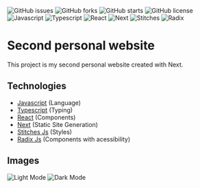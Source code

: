 ![GitHub issues](https://img.shields.io/github/issues/programador404/second_personal_website)
![GitHub forks](https://img.shields.io/github/forks/programador404/second_personal_website)
![GitHub starts](https://img.shields.io/github/stars/programador404/second_personal_website)
![GitHub license](https://img.shields.io/github/license/programador404/second_personal_website)
![Javascript](https://img.shields.io/badge/Javascript-Language-yellow)
![Typescript](https://img.shields.io/badge/Typescript-Language-blue)
![React](https://img.shields.io/badge/React-components-orange)
![Next](https://img.shields.io/badge/Next-StaticPages-pink)
![Stitches](https://img.shields.io/badge/Stitches-Styles-purple)
![Radix](https://img.shields.io/badge/Radix-Styles-red)

# Second personal website
This project is my second personal website created with Next.

## Technologies
- [Javascript](https://developer.mozilla.org/pt-BR/docs/Web/JavaScript) (Language)
- [Typescript](https://www.typescriptlang.org/) (Typing)
- [React](https://pt-br.reactjs.org/) (Components)
- [Next](https://nextjs.org/) (Static Site Generation)
- [Stitches Js](https://stitches.dev/) (Styles)
- [Radix Js](https://www.radix-ui.com/) (Components with acessibility)

## Images
![Light Mode](https://user-images.githubusercontent.com/48457700/156869711-1d49db64-0531-4b40-ba08-db0134f9cecb.png)
![Dark Mode](https://user-images.githubusercontent.com/48457700/156869712-aacb665d-102c-4338-915b-00087ce58dd4.png)
